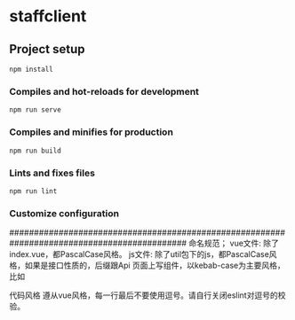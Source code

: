 # staffclient

## Project setup
```
npm install
```

### Compiles and hot-reloads for development
```
npm run serve
```

### Compiles and minifies for production
```
npm run build
```

### Lints and fixes files
```
npm run lint
```

### Customize configuration


############################################################################################
命名规范；
vue文件: 除了index.vue，都PascalCase风格。
js文件: 除了util包下的js，都PascalCase风格，如果是接口性质的，后缀跟Api
页面上写组件，以kebab-case为主要风格，比如<user-info></user-info>

代码风格
遵从vue风格，每一行最后不要使用逗号。请自行关闭eslint对逗号的校验。

